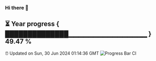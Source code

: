 ### Hi there 👋
⏳ Year progress { ██████████████▁▁▁▁▁▁▁▁▁▁▁▁▁▁▁▁ } 49.47 %
---
⏰ Updated on Sun, 30 Jun 2024 01:14:36 GMT
![Progress Bar CI](https://github.com/liununu/liununu/workflows/Progress%20Bar%20CI/badge.svg)
